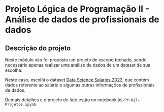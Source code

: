 # Projeto Lógica de Programação II - Análise de dados de profissionais de dados

## Descrição do projeto

Neste módulo não foi proposto um projeto de escopo fechado, sendo necessário apenas realizar uma análise de dados de um dataset de sua escolha.

Neste caso, escolhi o dataset [Data Science Salaries 2023](https://www.kaggle.com/datasets/arnabchaki/data-science-salaries-2023), que contém dados referente ao salário e algumas outras informações de profissionais de dados.

Demais detalhes e o projeto de fato estão no notebook ``DS-PY-017-Projetos.ipynb``
